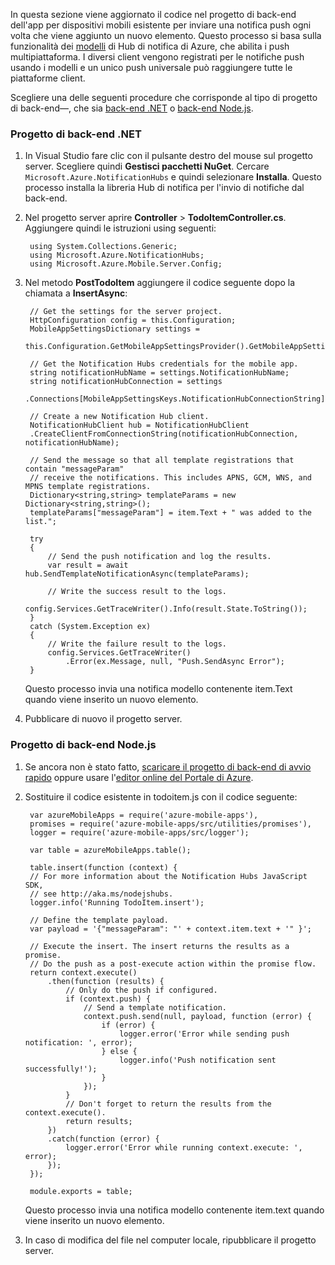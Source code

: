 In questa sezione viene aggiornato il codice nel progetto di back-end dell'app per dispositivi mobili esistente per inviare una notifica push ogni volta che viene aggiunto un nuovo elemento. Questo processo si basa sulla funzionalità dei [modelli](../articles/notification-hubs/notification-hubs-templates-cross-platform-push-messages.md) di Hub di notifica di Azure, che abilita i push multipiattaforma. I diversi client vengono registrati per le notifiche push usando i modelli e un unico push universale può raggiungere tutte le piattaforme client.

Scegliere una delle seguenti procedure che corrisponde al tipo di progetto di back-end&mdash;, che sia [ back-end .NET](#dotnet) o [back-end Node.js](#nodejs).

### <a name="dotnet"></a>Progetto di back-end .NET
1. In Visual Studio fare clic con il pulsante destro del mouse sul progetto server. Scegliere quindi **Gestisci pacchetti NuGet**. Cercare `Microsoft.Azure.NotificationHubs` e quindi selezionare **Installa**. Questo processo installa la libreria Hub di notifica per l'invio di notifiche dal back-end.
2. Nel progetto server aprire **Controller** > **TodoItemController.cs**. Aggiungere quindi le istruzioni using seguenti:

        using System.Collections.Generic;
        using Microsoft.Azure.NotificationHubs;
        using Microsoft.Azure.Mobile.Server.Config;
3. Nel metodo **PostTodoItem** aggiungere il codice seguente dopo la chiamata a **InsertAsync**:  

        // Get the settings for the server project.
        HttpConfiguration config = this.Configuration;
        MobileAppSettingsDictionary settings =
            this.Configuration.GetMobileAppSettingsProvider().GetMobileAppSettings();

        // Get the Notification Hubs credentials for the mobile app.
        string notificationHubName = settings.NotificationHubName;
        string notificationHubConnection = settings
            .Connections[MobileAppSettingsKeys.NotificationHubConnectionString].ConnectionString;

        // Create a new Notification Hub client.
        NotificationHubClient hub = NotificationHubClient
        .CreateClientFromConnectionString(notificationHubConnection, notificationHubName);

        // Send the message so that all template registrations that contain "messageParam"
        // receive the notifications. This includes APNS, GCM, WNS, and MPNS template registrations.
        Dictionary<string,string> templateParams = new Dictionary<string,string>();
        templateParams["messageParam"] = item.Text + " was added to the list.";

        try
        {
            // Send the push notification and log the results.
            var result = await hub.SendTemplateNotificationAsync(templateParams);

            // Write the success result to the logs.
            config.Services.GetTraceWriter().Info(result.State.ToString());
        }
        catch (System.Exception ex)
        {
            // Write the failure result to the logs.
            config.Services.GetTraceWriter()
                .Error(ex.Message, null, "Push.SendAsync Error");
        }

    Questo processo invia una notifica modello contenente item.Text quando viene inserito un nuovo elemento.
4. Pubblicare di nuovo il progetto server.

### <a name="nodejs"></a>Progetto di back-end Node.js
1. Se ancora non è stato fatto, [scaricare il progetto di back-end di avvio rapido](../articles/app-service-mobile/app-service-mobile-node-backend-how-to-use-server-sdk.md#download-quickstart) oppure usare l'[editor online del Portale di Azure](../articles/app-service-mobile/app-service-mobile-node-backend-how-to-use-server-sdk.md#online-editor).
2. Sostituire il codice esistente in todoitem.js con il codice seguente:

        var azureMobileApps = require('azure-mobile-apps'),
        promises = require('azure-mobile-apps/src/utilities/promises'),
        logger = require('azure-mobile-apps/src/logger');

        var table = azureMobileApps.table();

        table.insert(function (context) {
        // For more information about the Notification Hubs JavaScript SDK,
        // see http://aka.ms/nodejshubs.
        logger.info('Running TodoItem.insert');

        // Define the template payload.
        var payload = '{"messageParam": "' + context.item.text + '" }';  

        // Execute the insert. The insert returns the results as a promise.
        // Do the push as a post-execute action within the promise flow.
        return context.execute()
            .then(function (results) {
                // Only do the push if configured.
                if (context.push) {
                    // Send a template notification.
                    context.push.send(null, payload, function (error) {
                        if (error) {
                            logger.error('Error while sending push notification: ', error);
                        } else {
                            logger.info('Push notification sent successfully!');
                        }
                    });
                }
                // Don't forget to return the results from the context.execute().
                return results;
            })
            .catch(function (error) {
                logger.error('Error while running context.execute: ', error);
            });
        });

        module.exports = table;  

    Questo processo invia una notifica modello contenente item.text quando viene inserito un nuovo elemento.
3. In caso di modifica del file nel computer locale, ripubblicare il progetto server.
